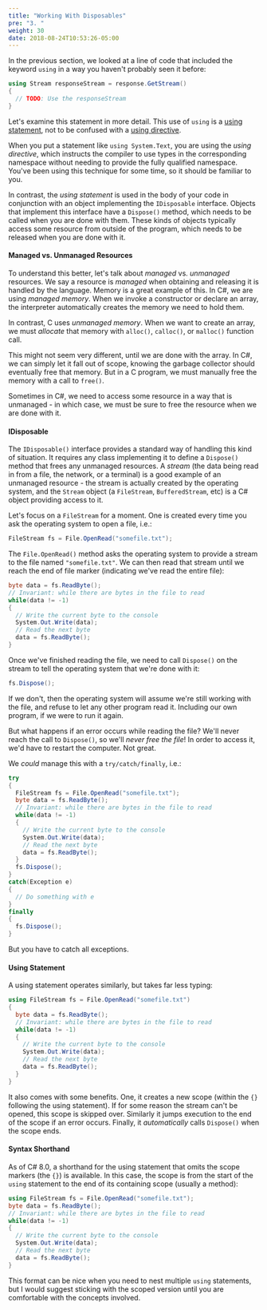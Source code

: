 ```yaml
---
title: "Working With Disposables"
pre: "3. "
weight: 30
date: 2018-08-24T10:53:26-05:00
---
```


In the previous section, we looked at a line of code that included the keyword `using` in a way you haven't probably seen it before:

```csharp
using Stream responseStream = response.GetStream() 
{
  // TODO: Use the responseStream
}
```

Let's examine this statement in more detail.  This use of `using` is a [using statement](https://docs.microsoft.com/en-us/dotnet/csharp/language-reference/keywords/using-statement), not to be confused with a [using directive](https://docs.microsoft.com/en-us/dotnet/csharp/language-reference/keywords/using-directive).  

When you put a statement like `using System.Text`, you are using the _using directive_, which instructs the compiler to use types in the corresponding namespace without needing to provide the fully qualified namespace. You've been using this technique for some time, so it should be familiar to you.

In contrast, the _using statement_ is used in the body of your code in conjunction with an object implementing the `IDisposable` interface.  Objects that implement this interface have a `Dispose()` method, which needs to be called when you are done with them.  These kinds of objects typically access some resource from outside of the program, which needs to be released when you are done with it. 

#### Managed vs. Unmanaged Resources

To understand this better, let's talk about _managed_ vs. _unmanaged_ resources.  We say a resource is _managed_ when obtaining and releasing it is handled by the language.  Memory is a great example of this.  In C#, we are using _managed memory_.  When we invoke a constructor or declare an array, the interpreter automatically creates the memory we need to hold them.  

In contrast, C uses _unmanaged memory_.  When we want to create an array, we must _allocate_ that memory with `alloc()`, `calloc()`, or `malloc()` function call.

This might not seem very different, until we are done with the array.  In C#, we can simply let it fall out of scope, knowing the garbage collector should eventually free that memory.  But in a C program, we must manually free the memory with a call to `free()`.

Sometimes in C#, we need to access some resource in a way that is unmanaged - in which case, we must be sure to free the resource when we are done with it. 

#### IDisposable

The `IDisposable()` interface provides a standard way of handling this kind of situation. It requires any class implementing it to define a `Dispose()` method that frees any unmanaged resources.  A _stream_ (the data being read in from a file, the network, or a terminal) is a good example of an unmanaged resource - the stream is actually created by the operating system, and the `Stream` object (a `FileStream`, `BufferedStream`, etc) is a C# object providing access to it.

Let's focus on a `FileStream` for a moment.  One is created every time you ask the operating system to open a file, i.e.:

```csharp
FileStream fs = File.OpenRead("somefile.txt");
```

The `File.OpenRead()` method asks the operating system to provide a stream to the file named `"somefile.txt"`.  We can then read that stream until we reach the end of file marker (indicating we've read the entire file):

```csharp
byte data = fs.ReadByte();
// Invariant: while there are bytes in the file to read
while(data != -1)
{
  // Write the current byte to the console
  System.Out.Write(data);
  // Read the next byte
  data = fs.ReadByte();
}
```

Once we've finished reading the file, we need to call `Dispose()` on the stream to tell the operating system that we're done with it:

```csharp
fs.Dispose();
```

If we don't, then the operating system will assume we're still working with the file, and refuse to let any other program read it.  Including our own program, if we were to run it again.

But what happens if an error occurs while reading the file? We'll never reach the call to `Dispose()`, so we'll _never free the file_!  In order to access it, we'd have to restart the computer.  Not great.

We _could_ manage this with a `try/catch/finally`, i.e.:

```csharp
try 
{
  FileStream fs = File.OpenRead("somefile.txt");
  byte data = fs.ReadByte();
  // Invariant: while there are bytes in the file to read
  while(data != -1)
  {
    // Write the current byte to the console
    System.Out.Write(data);
    // Read the next byte
    data = fs.ReadByte();
  }
  fs.Dispose();
}
catch(Exception e) 
{
  // Do something with e
}
finally
{
  fs.Dispose();
}
```

But you have to catch all exceptions.  

#### Using Statement

A using statement operates similarly, but takes far less typing:

```csharp
using FileStream fs = File.OpenRead("somefile.txt")
{
  byte data = fs.ReadByte();
  // Invariant: while there are bytes in the file to read
  while(data != -1)
  {
    // Write the current byte to the console
    System.Out.Write(data);
    // Read the next byte
    data = fs.ReadByte();
  }
}
```

It also comes with some benefits.  One, it creates a new scope (within the `{}` following the using statement).  If for some reason the stream can't be opened, this scope is skipped over.  Similarly it jumps execution to the end of the scope if an error occurs.  Finally, it _automatically_ calls `Dispose()` when the scope ends.  

#### Syntax Shorthand 

As of C# 8.0, a shorthand for the using statement that omits the scope markers (the `{}`) is available.  In this case, the scope is from the start of the `using` statement to the end of its containing scope (usually a method):

```csharp
using FileStream fs = File.OpenRead("somefile.txt");
byte data = fs.ReadByte();
// Invariant: while there are bytes in the file to read
while(data != -1)
{
  // Write the current byte to the console
  System.Out.Write(data);
  // Read the next byte
  data = fs.ReadByte();
}
```

This format can be nice when you need to nest multiple `using` statements, but I would suggest sticking with the scoped version until you are comfortable with the concepts involved.